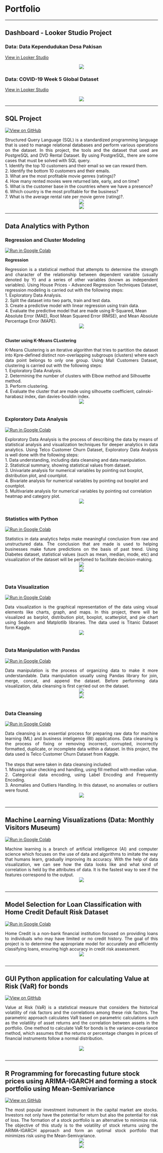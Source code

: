 # Portfolio
---
## Dashboard - Looker Studio Project
### Data: Data Kependudukan Desa Pakisan

[View in Looker Studio](https://lookerstudio.google.com/reporting/3ceeb544-e9bc-4cbd-992a-d4845337dbd3)

<center><img src="images/pakisan.jpg"/></center>

### Data: COVID-19 Week 5 Global Dataset

[View in Looker Studio](https://lookerstudio.google.com/reporting/4ff8e5bd-cf9c-4a5c-8073-5335a290a777)

<center><img src="images/covid.jpg"/></center>

---

## SQL Project

[![View on GitHub](https://img.shields.io/badge/GitHub-View_on_GitHub-blue?logo=GitHub)](https://github.com/himmafh/himmafh.github.io/blob/master/projects/handson.sql)

<div style="text-align: justify">Structured Query Language (SQL) is a standardized programming language that is used to manage relational databases and perform various operations on the dataset. In this project, the tools and the dataset that used are PostgreSQL and DVD Rental Dataset. By using PostgreSQL, there are some cases that must be solved with SQL query.</div>
1. Identify the top 10 customers and their email so we can reward them.<br>
2. Identify the bottom 10 customers and their emails.<br>
3. What are the most profitable movie genres (ratings)?<br>
4. How many rented movies were returned late, early, and on time?<br>
5. What is the customer base in the countries where we have a presence?<br>
6. Which country is the most profitable for the business?<br>
7. What is the average rental rate per movie genre (rating)?.<br>

<center><img src="images/postgresql.png"/></center>
<center><img src="images/postgresql2.png"/></center>

---

## Data Analytics with Python 

### Regression and Cluster Modeling
[![Run in Google Colab](https://img.shields.io/badge/Colab-Run_in_Google_Colab-blue?logo=Google&logoColor=FDBA18)](https://colab.research.google.com/drive/1_Ap7mEC85gahSHvCYB5TN2hrRYXM293c?usp=sharing)

**Regression**<br>
<div style="text-align: justify">Regression is a statistical method that attempts to determine the strength and character of the relationship between dependent variable (usually denoted by Y) and a series of other variables (known as independent variables). Using House Prices - Advanced Regression Techniques Dataset, regression modeling is carried out with the following steps:</div>
1. Exploratory Data Analysis.<br>
2. Split the dataset into two parts, train and test data.<br>
3. Create a predictive model with linear regression using train data.<br>
4. Evaluate the predictive model that are made using R-Squared, Mean Absolute Error (MAE), Root Mean Squared Error (RMSE), and Mean Absolute Percentage Error (MAPE).</div>

<center><img src="images/reg.png"/></center>
<br>

**Cluster using K-Means CLustering**<br>
<div style="text-align: justify">K-Means Clustering is an iterative algorithm that tries to partition the dataset into Kpre-defined distinct non-overlapping subgroups (clusters) where each data point belongs to only one group. Using Mall Customers Dataset, clustering is carried out with the following steps:</div>
1. Exploratory Data Analysis.<br>
2. Determining the number of clusters with Elbow method and Silhouette method.<br>
3. Perform clustering.<br>
4. Evaluate the cluster that are made using silhouette coefficient, calinski-harabasz index, dan davies-bouldin index.</div>

<center><img src="images/clust.png"/></center>
<br>
  
### Exploratory Data Analysis
[![Run in Google Colab](https://img.shields.io/badge/Colab-Run_in_Google_Colab-blue?logo=Google&logoColor=FDBA18)](https://colab.research.google.com/drive/1RngW7Uxgglqp60wcejG_omgVOJgjKlwN?usp=sharing)

<div style="text-align: justify">Exploratory Data Analysis is the process of describing the data by means of statistical analysis and visualization techniques for deeper analytics in data analytics. Using Telco Customer Churn Dataset, Exploratory Data Analysis is well done with the following steps:</div>
1. Data understanding, including data cleansing and data manipulation.<br>
2. Statistical summary, showing statistical values from dataset.<br>
3. Univariate analysis for numerical variables by pointing out boxplot, distribution plot, and countplot.<br>
4. Bivariate analysis for numerical variables by pointing out boxplot and countplot.<br>
5. Multivariate analysis for numerical variables by pointing out correlation heatmap and category plot.</div>

<center><img src="images/eda.png"/></center>
<br>

### Statistics with Python
[![Run in Google Colab](https://img.shields.io/badge/Colab-Run_in_Google_Colab-blue?logo=Google&logoColor=FDBA18)](https://colab.research.google.com/drive/1nhttps:/colab.research.google.com/drive/1n7UjVWjxw7b1T_N9SpfNlh8QjhIErpEg?usp=sharing7UjVWjxw7b1T_N9SpfNlh8QjhIErpEg?usp=sharing)

<div style="text-align: justify">Statistics in data analytics helps make meaningful conclusion from raw and unstructured data. The conclusion that are made is used to helping businesses make future predictions on the basis of past trend. Using Diabetes dataset, statistical values (such as mean, median, mode, etc) and visualization of the dataset will be perfomed to facilitate decision-making.</div>

<center><img src="images/stat.png"/></center>
<center><img src="images/stat2.png"/></center>
<br>

### Data Visualization
[![Run in Google Colab](https://img.shields.io/badge/Colab-Run_in_Google_Colab-blue?logo=Google&logoColor=FDBA18)](https://colab.research.google.com/drive/1Os0KYkOvLmxMH8Yf-ZWmD65vLsPudsMe?usp=sharing)

<div style="text-align: justify">Data visualization is the graphical representation of the data using visual elements like charts, graph, and maps. In this project, there will be visualized as barplot, distribution plot, boxplot, scatterplot, and pie chart using Seaborn and Matplotlib libraries. The data used is Titanic Dataset form Kaggle.</div>

<center><img src="images/vis.png"/></center>
<br>

### Data Manipulation with Pandas 
[![Run in Google Colab](https://img.shields.io/badge/Colab-Run_in_Google_Colab-blue?logo=Google&logoColor=FDBA18)](https://colab.research.google.com/drive/1-lluAadg3aqU-V5h9pTuNIT1LXHkxIaM?usp=sharing)

<div style="text-align: justify">Data manipulation is the process of organizing data to make it more understandable. Data manipulation usually using Pandas library for join, merge, concat, and append the dataset. Before performing data visualization, data cleansing is first carried out on the dataset.</div>

<center><img src="images/manip.png"/></center>
<center><img src="images/manip2.png"/></center>
<br>

### Data Cleansing
[![Run in Google Colab](https://img.shields.io/badge/Colab-Run_in_Google_Colab-blue?logo=Google&logoColor=FDBA18)](https://colab.research.google.com/drive/1ZvPLX4Ix3K4uT5skQo7OImXc37BBsyXJ?usp=sharing)

<div style="text-align: justify">Data cleansing is an essential process for preparing raw data for machine learning (ML) and business inteligence (BI) applications. Data cleansing is the process of fixing or removing incorrect, corrupted, incorrectly formatted, duplicate, or incomplete data within a dataset. In this project, the data used is Telco Customer Churn Dataset from Kaggle.</div>

<div style="text-align: justify"><br>
The steps that were taken in data cleansing included: <br>
1. Missing value checking and handling, using fill method with median value.<br>
2. Categorical data encoding, using Label Encoding and Frequently Encoding.<br>
3. Anomalies and Outliers Handling. In this dataset, no anomalies or outliers were found.</div>

<center><img src="images/cleansing.png"/></center>
<br>

---
## Machine Learning Visualizations (Data: Monthly Visitors Museum)
[![Run in Google Colab](https://img.shields.io/badge/Colab-Run_in_Google_Colab-blue?logo=Google&logoColor=FDBA18)](https://colab.research.google.com/drive/1blfZST840LWSWchQj-R0OesyELE3XfgY?usp=sharing)

<div style="text-align: justify">Machine learning is a branch of artificial intelligence (AI) and computer science which focuses on the use of data and algorithms to imitate the way that humans learn, gradually improving its accuracy. With the help of data visualization, we can see how the data looks like and what kind of correlation is held by the attributes of data. It is the fastest way to see if the features correspond to the output. </div>

<center><img src="images/ml.png"/></center>
<br>

---
## Model Selection for Loan Classification with Home Credit Default Risk Dataset
[![Run in Google Colab](https://img.shields.io/badge/Colab-Run_in_Google_Colab-blue?logo=Google&logoColor=FDBA18)](https://colab.research.google.com/drive/1xQTibIinWJTk9M0gZqxKiTSzEK22-eyO?usp=sharing)

<div style="text-align: justify"> Home Credit is a non-bank financial institution focused on providing loans to individuals who may have limited or no credit history. The goal of this project is to determine the appropriate model for accurately and efficiently classifying loans, ensuring high accuracy in credit risk assessment. </div>

<center><img src="images/classification.png"/></center>
<br>

---
##  GUI Python application for calculating Value at Risk (VaR) for bonds

[![View on GitHub](https://img.shields.io/badge/GitHub-View_on_GitHub-blue?logo=GitHub)](https://github.com/himmafh/himmafh.github.io/blob/master/projects/varobligasi.py)

<div style="text-align: justify"> Value at Risk (VaR) is a statistical measure that considers the historical volatility of risk factors and the correlations among these risk factors. The parametric approach calculates VaR based on parametric calculations such as the volatility of asset returns and the correlation between assets in the portfolio. One method to calculate VaR for bonds is the variance-covariance method, which assumes that the returns or percentage changes in prices of financial instruments follow a normal distribution.</div>

<br>
<center><img src="images/gui.png"/></center>
<br>

---
##  R Programming for forecasting future stock prices using ARIMA-IGARCH and forming a stock portfolio using Mean-Semivariance 

[![View on GitHub](https://img.shields.io/badge/GitHub-View_on_GitHub-blue?logo=GitHub)](https://github.com/himmafh/himmafh.github.io/blob/master/projects/syntax.R)

<div style="text-align: justify"> The most popular investment instrument in the capital market are stocks. Investors not only have the potential for return but also the potential for risk of loss. The formation of a stock portfolio is an alternative to minimize risk. The objective of this study is to the volatility of stock returns using the ARIMA-IGARCH approach and form an optimal stock portfolio that minimizes risk using the Mean-Semivariance. 

<br>
<center><img src="images/forecast.png"/></center>
<center><img src="images/bobot.png"/></center>
<br>

